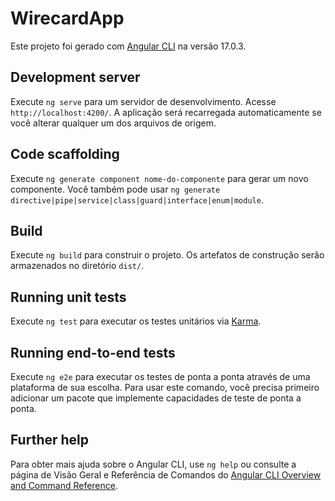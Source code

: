 # WirecardApp

Este projeto foi gerado com [Angular CLI](https://github.com/angular/angular-cli) na versão 17.0.3.

## Development server

Execute `ng serve` para um servidor de desenvolvimento. Acesse `http://localhost:4200/`. A aplicação será recarregada automaticamente se você alterar qualquer um dos arquivos de origem.

## Code scaffolding

Execute `ng generate component nome-do-componente` para gerar um novo componente. Você também pode usar `ng generate directive|pipe|service|class|guard|interface|enum|module`.

## Build

Execute `ng build` para construir o projeto. Os artefatos de construção serão armazenados no diretório `dist/`.

## Running unit tests

Execute `ng test` para executar os testes unitários via [Karma](https://karma-runner.github.io).

## Running end-to-end tests

Execute `ng e2e` para executar os testes de ponta a ponta através de uma plataforma de sua escolha. Para usar este comando, você precisa primeiro adicionar um pacote que implemente capacidades de teste de ponta a ponta.

## Further help

Para obter mais ajuda sobre o Angular CLI, use `ng help` ou consulte a página de Visão Geral e Referência de Comandos do [Angular CLI Overview and Command Reference](https://angular.io/cli).
